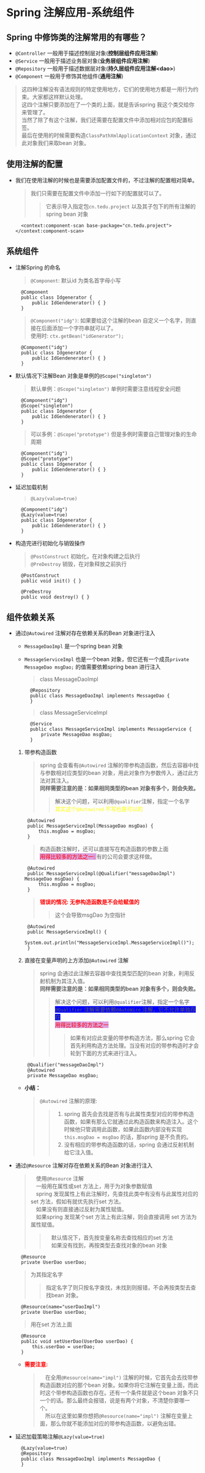 # Spring 注解应用-系统组件

## Spring 中修饰类的注解常用的有哪些？
- `@Controller` 一般用于描述控制层对象(**控制层组件应用注解**)
- `@Service` 一般用于描述业务层对象(**业务层组件应用注解**)
- `@Repository` 一般用于描述数据层对象(**持久层组件应用注解\<dao\>**)
- `@Component` 一般用于修饰其他组件(**通用注解**)
> 这四种注解没有语法规则的特定使用地方，它们的使用地方都是一用行为约束。大家都这样默认处理。<br>
> 这四个注解只要添加在了一个类的上面，就是告诉spring 我这个类交给你来管理了。<br>
> 当然了除了有这个注解，我们还需要在配置文件中添加相对应包的配置标签。<br>
> 最后在使用的时候需要构造`ClassPathXmlApplicationContext` 对象，通过此对象我们来取bean 对象。<br>

## 使用注解的配置
- 我们在使用注解的时候也是需要添加配置文件的，不过注解的配置相对简单。
    > 我们只需要在配置文件中添加一行如下的配置就可以了。
    >> 它表示导入指定包`cn.tedu.project` 以及其子包下的所有注解的spring bean 对象

        <context:component-scan base-package="cn.tedu.project"></context:component-scan>

## 系统组件
- 注解Spring 的命名
    > `@Component`: 默认id 为类名首字母小写 <br />

        @Component
        public class Idgenerator {
            public IdGendenerator() { }
        }
    > `@Component("idg")`: 如果要给这个注解的bean 自定义一个名字，则直接在后面添加一个字符串就可以了。 <br />
    > 使用时: `ctx.getBean("idGenerator");` <br />

        @Component("idg")
        public class Idgenerator {
            public IdGendenerator() { }
        }

- 默认情况下注解Bean 对象是单例的`@Scope("singleton")`
    > 默认单例：`@Scope("singleton")` 单例时需要注意线程安全问题 <br />

        @Component("idg")
        @Scope("singleton")
        public class Idgenerator {
            public IdGendenerator() { }
        }
    > 可以多例：`@Scope("prototype")` 但是多例时需要自己管理对象的生命周期 <br />

        @Component("idg")
        @Scope("prototype")
        public class Idgenerator {
            public IdGendenerator() { }
        }
- 延迟加载机制
    > `@Lazy(value=true)`

        @Component("idg")
        @Lazy(value=true)
        public class Idgenerator {
            public IdGendenerator() { }
        }
- 构造完进行初始化与销毁操作
    > `@PostConstruct` 初始化，在对象构建之后执行 <br />
    > `@PreDestroy` 销毁，在对象释放之前执行 <br />

        @PostConstruct
        public void init() { }

        @PreDestroy
        public void destroy() { }

## 组件依赖关系
- 通过`@Autowired` 注解对存在依赖关系的Bean 对象进行注入
    - `MessageDaoImpl` 是一个spring bean 对象
    - `MessageServiceImpl` 也是一个bean 对象，但它还有一个成员`private MessageDao msgDao;` 的值需要依赖spring bean 进行注入
        > class MessageDaoImpl

            @Repository
            public class MessageDaoImpl implements MessageDao {
            }
        > class MessageServiceImpl

            @Service
            public class MessageServiceImpl implements MessageService {
                private MessageDao msgDao;
            }
    1. 带参构造函数
        > spring 会查看有`@Autowired` 注解的带参构造函数，然后去容器中找与参数相对应类型的bean 对象，用此对象作为参数传入，通过此方法对其注入。<br>
        > **同样需要注意的是：如果相同类型的bean 对象有多个，则会失败。**
        >> 解决这个问题，可以利用`@qualifier`注解，指定一个名字<br>
        >> <span style="color:yellow">其实这个`@Autowired` 不写也是可以的</span><br>

            @Autowired
            public MessageServiceImpl(MessageDao msgDao) {
                this.msgDao = msgDao;
            }
        > 构造函数注解时，还可以直接写在构造函数的参数上面<br>
        > <span style="color: red; background-color:#DDA0DD">用得比较多的方法之一: </span>有的公司会要求这样做。<br>

            @Autowired
            public MessageServiceImpl(@Qualifier("messageDaoImpl") MessageDao msgDao) {
                this.msgDao = msgDao;
            }
        > **<span style="color:red">错误的情况: 无参构造函数是不会给赋值的</span>**
        >> 这个会导致msgDao 为空指针<br>
        >> 

            @Autowired
            public MessageServiceImpl() {
                System.out.println("MessageServiceImpl.MessageServiceImpl()");
            }
    2. 直接在变量声明的上方添加`@Autowired` 注解
        > spring 会通过此注解去容器中查找类型匹配的bean 对象，利用反射机制为其注入值。<br>
        > **同样需要注意的是：如果相同类型的bean 对象有多个，则会失败。**
        >> 解决这个问题，可以利用`@qualifier`注解，指定一个名字<br>
        >> <span style="background-color:#00F">`@Qualifier` 注解需要依赖`@AutoWire` 注解，它不允许单独存在</span> <br>
        >> <span style="color: red; background-color:#DDA0DD">用得比较多的方法之一</span><br>
        >>> 如果有对应此变量的带参构造方法，那么spring 它会首先利用构造方法处理。当没有对应的带参构造时才会轮到下面的方式来进行注入。<br>

            @Qualifier("messageDaoImpl")
            @Autowired
            private MessageDao msgDao;

    - **小结：**
        > `@Autowired` 注解的原理: 
        >> 1. spring 首先会去找是否有与此属性类型对应的带参构造函数，如果有那么它就通过此构造函数来构造注入。这个时候他只管调用此函数，如果此函数内部没有实现`this.msgDao = msgDao` 的话，那spring 是不负责的。<br>
        >> 2. 没有相应的带参构造函数的话，spring 会通过反射机制给它注入值。<br>

- 通过`@Resource` 注解对存在依赖关系的Bean 对象进行注入
    > &emsp;使用`@Resource` 注解<br>
    > &emsp;一般用在属性或set 方法上，用于为对象参数赋值<br>
    > &emsp;spring 发现属性上有此注解时，先查找此类中有没有与此属性对应的set 方法，假如有就优先执行set 方法。<br>
    > &emsp;如果没有则直接通过反射为属性赋值。<br>
    > &emsp;如果spring 发现某个set 方法上有此注解，则会直接调用 set 方法为属性赋值。<br>
    >> &emsp;默认情况下，首先按变量名称去查找相应的set 方法<br>
    >> &emsp;如果没有找到，再按类型去查找对象的bean 对象<br>

        @Resource
        private UserDao userDao;
    > 为其指定名字<br>
    >> 指定名字了则只按名字查找，未找到则报错，不会再按类型去查找bean 对象。<br>

        @Resource(name="userDaoImpl")
        private UserDao userDao;

    > 用在set 方法上面<br>

        @Resource
        public void setUserDao(UserDao userDao) {
            this.userDao = userDao;
        }
    - **<span style="color:red">需要注意:</span>**
        > &emsp;在全用`@Resource(name="impl")` 注解的时候，它首先会去找带参构造函数对应的那个bean 对象。如果你将它注解在变量上面，而此时这个带参构造函数也存在。还有一个条件就是这个bean 对象不只一个的话。那么最终会报错，说是有两个对象，不清楚你要哪一个。<br>
        > &emsp;所以在这里如果你想把`@Resource(name="impl")` 注解在变量上面，那么你就不能添加对应的带参构造函数，以避免出错。<br>

- 延迟加载策略注解`@Lazy(value=true)`

        @Lazy(value=true)
        @Repository
        public class MessageDaoImpl implements MessageDao {
        }

